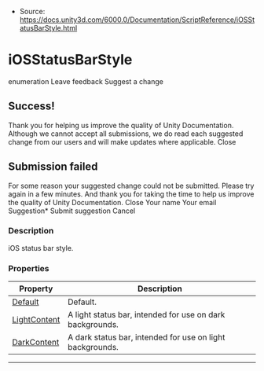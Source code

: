 * Source: https://docs.unity3d.com/6000.0/Documentation/ScriptReference/iOSStatusBarStyle.html

# iOSStatusBarStyle
enumeration
Leave feedback
Suggest a change
## Success!
Thank you for helping us improve the quality of Unity Documentation. Although we cannot accept all submissions, we do read each suggested change from our users and will make updates where applicable.
Close
## Submission failed
For some reason your suggested change could not be submitted. Please <a>try again</a> in a few minutes. And thank you for taking the time to help us improve the quality of Unity Documentation.
Close
Your name Your email Suggestion* Submit suggestion
Cancel
### Description
iOS status bar style.
### Properties
Property | Description  
---|---  
[Default](https://docs.unity3d.com/6000.0/Documentation/ScriptReference/iOSStatusBarStyle.Default.html) | Default.  
[LightContent](https://docs.unity3d.com/6000.0/Documentation/ScriptReference/iOSStatusBarStyle.LightContent.html) | A light status bar, intended for use on dark backgrounds.  
[DarkContent](https://docs.unity3d.com/6000.0/Documentation/ScriptReference/iOSStatusBarStyle.DarkContent.html) | A dark status bar, intended for use on light backgrounds.  
* * *
